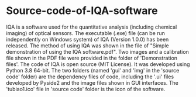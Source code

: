 # Source-code-of-IQA-software
IQA is a software used for the quantitative analysis (including chemical imaging) of optical sensors.
The executable (.exe) file (can be run independently on Windows system) of IQA (Version 1.0.0) has been released. 
The method of using IQA was shown in the file of "Simple demonstration of using the IQA software.pdf".
Two images and a calibration file shown in the PDF file were provided in the folder of 'Demonstration files'.
The code of IQA is open source (MIT License). It was developed using Python 3.8 64-bit.
The two folders (named 'gui' and 'img' in the 'source code' folder) are the dependency files of code, including the '.ui' files developed by Pyside2 and the image files shown in GUI interfaces. The 'tubiao1.ico' file in 'source code' folder is the icon of the software.
